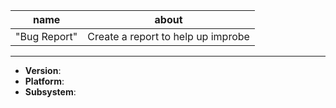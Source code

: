 |name|about|
|----|----|
|"Bug Report"| Create a report to help up improbe |

---

* **Version**:
* **Platform**:
* **Subsystem**: